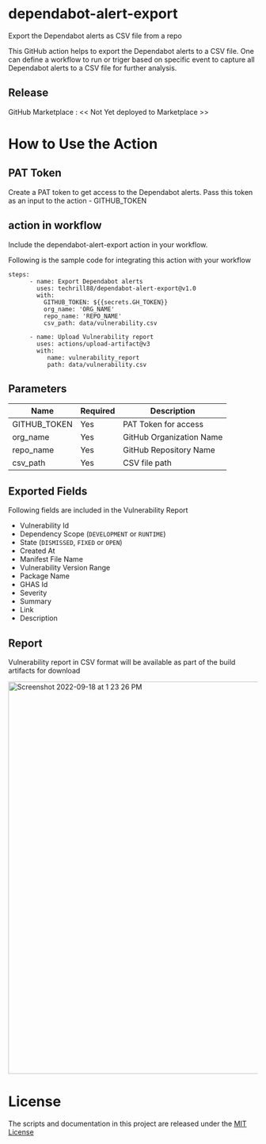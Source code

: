 # dependabot-alert-export
Export the Dependabot alerts as CSV file from a repo

This GitHub action helps to export the Dependabot alerts to a CSV file. One can define a workflow to run or triger based on specific event to capture all Dependabot alerts to a CSV file for further analysis. 


## Release
GitHub Marketplace : << Not Yet deployed to Marketplace >>

# How to Use the Action

## PAT Token
Create a PAT token to get access to the Dependabot alerts. Pass this token as an input to the action - GITHUB_TOKEN


## action in workflow

Include the dependabot-alert-export action in your workflow. 

Following is the sample code for integrating this action with your workflow

```
steps:               
      - name: Export Dependabot alerts
        uses: techrill88/dependabot-alert-export@v1.0
        with:        
          GITHUB_TOKEN: ${{secrets.GH_TOKEN}}
          org_name: 'ORG_NAME'
          repo_name: 'REPO_NAME'
          csv_path: data/vulnerability.csv
          
      - name: Upload Vulnerability report
        uses: actions/upload-artifact@v3
        with:
           name: vulnerability_report
           path: data/vulnerability.csv          
```

## Parameters

| Name                           | Required  | Description                                                                      |
|--------------------------------|------------|----------------------------------------------------------------------|
| GITHUB_TOKEN                 | Yes | PAT Token for access    |
| org_name                       | Yes | GitHub Organization Name                                      |
| repo_name                   | Yes | GitHub Repository Name     |
| csv_path                       | Yes | CSV file path                                   |

## Exported Fields
Following fields are included in the Vulnerability Report
- Vulnerability Id
- Dependency Scope (`DEVELOPMENT` or `RUNTIME`)
- State (`DISMISSED`, `FIXED` or `OPEN`)
- Created At
- Manifest File Name
- Vulnerability Version Range
- Package Name
- GHAS Id
- Severity
- Summary
- Link
- Description

## Report
Vulnerability report in CSV format will be available as part of the build artifacts for download

<img width="792" alt="Screenshot 2022-09-18 at 1 23 26 PM" src="https://user-images.githubusercontent.com/10282550/190891852-13c25b39-3779-4754-a2e5-7f431b2807c4.png">

# License

The scripts and documentation in this project are released under the [MIT License](https://github.com/actions/download-artifact/blob/main/LICENSE)


